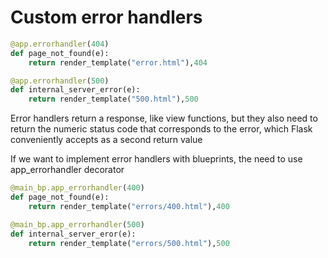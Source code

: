 # Custom error handlers

```python
@app.errorhandler(404)
def page_not_found(e):
    return render_template("error.html"),404

@app.errorhandler(500)
def internal_server_error(e):
    return render_template("500.html"),500
```

<p>Error handlers return a response, like view functions,
but they also need to return the numeric status code 
that corresponds to the error, which Flask conveniently
accepts as a second return value</p>

<p>If we want to implement error handlers with blueprints, the need to use app_errorhandler decorator</p>

```python
@main_bp.app_errorhandler(400)
def page_not_found(e):
    return render_template("errors/400.html"),400

@main_bp.app_errorhandler(500)
def internal_server_eror(e):
    return render_template("errors/500.html"),500
```